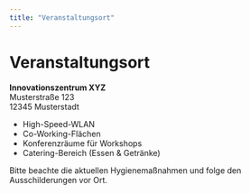 ```yaml
---
title: "Veranstaltungsort"
---
```


# Veranstaltungsort

**Innovationszentrum XYZ**  
Musterstraße 123  
12345 Musterstadt

- High-Speed-WLAN
- Co-Working-Flächen
- Konferenzräume für Workshops
- Catering-Bereich (Essen & Getränke)

Bitte beachte die aktuellen Hygienemaßnahmen und folge den Ausschilderungen vor Ort.
